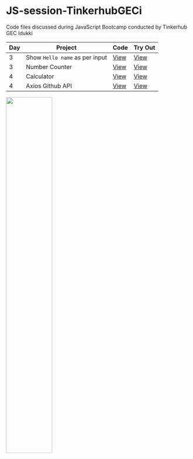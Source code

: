 # JS-session-TinkerhubGECi

Code files discussed during JavaScript Bootcamp conducted by Tinkerhub GEC Idukki

|Day|Project|Code|Try Out|
|----|----|----|----|
|3|Show `Hello name` as per input|[View](https://github.com/nikiljos/JS-session-TinkerhubGECi/tree/main/1-hello-input)|[View](https://nikjos.in/JS-session-TinkerhubGECi/1-hello-input/)|
|3|Number Counter|[View](https://github.com/nikiljos/JS-session-TinkerhubGECi/tree/main/2-counter)|[View](https://nikjos.in/JS-session-TinkerhubGECi/2-counter/)|
|4|Calculator|[View](https://github.com/nikiljos/JS-session-TinkerhubGECi/tree/main/3-calculator)|[View](https://nikjos.in/JS-session-TinkerhubGECi/3-calculator)|
|4|Axios Github API|[View](https://github.com/nikiljos/JS-session-TinkerhubGECi/tree/main/4-axios-github-api)|[View](https://nikjos.in/JS-session-TinkerhubGECi/4-axios-github-api)|

<!-- |3|Number Counter|[View]()|[View]()| -->

<img src="https://user-images.githubusercontent.com/57913645/147779113-cc7d07ef-3240-4313-8ea6-b2e974b7ff83.jpeg" width="50%">
